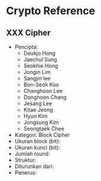# Crypto Reference

## XXX Cipher

* Pencipta:
    - Deukjo Hong
    - Jaechul Sung
    - Seokhie Hong
    - Jongin Lim
    - Sangjin lee
    - Bon-Seok Koo
    - Changhoon Lee
    - Donghoon Chang
    - Jesang Lee
    - Kitae Jeong
    - Hyun Kim
    - Jongsung Kim
    - Seongtaek Chee
* Kategori: Block Cipher
* Ukuran block (bit): 
* Ukuran kunci (bit): 
* Jumlah round: 
* Struktur: 
* Diturunkan dari: 
* Penerus: 